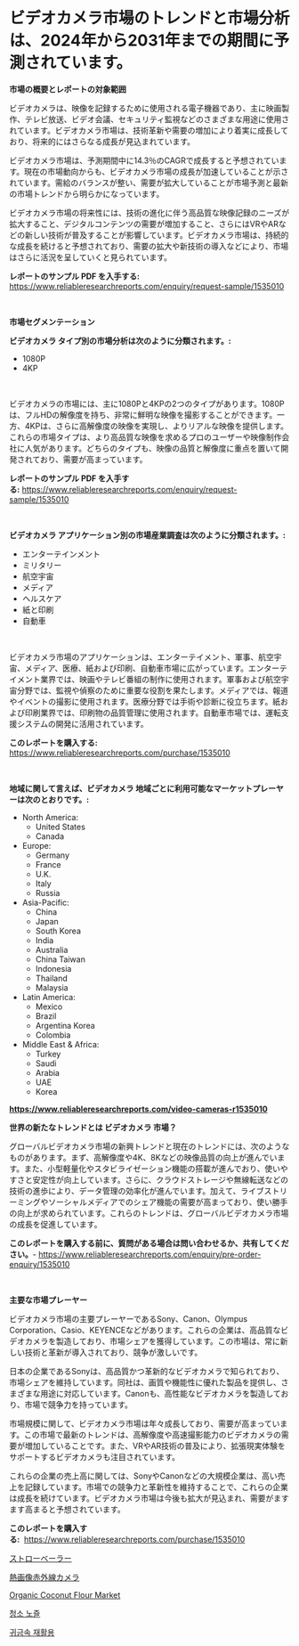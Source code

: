 <p><h1>ビデオカメラ市場のトレンドと市場分析は、2024年から2031年までの期間に予測されています。</h1></p><p><strong>市場の概要とレポートの対象範囲</strong></p>
<p><p>ビデオカメラは、映像を記録するために使用される電子機器であり、主に映画製作、テレビ放送、ビデオ会議、セキュリティ監視などのさまざまな用途に使用されています。ビデオカメラ市場は、技術革新や需要の増加により着実に成長しており、将来的にはさらなる成長が見込まれています。</p><p>ビデオカメラ市場は、予測期間中に14.3％のCAGRで成長すると予想されています。現在の市場動向からも、ビデオカメラ市場の成長が加速していることが示されています。需給のバランスが整い、需要が拡大していることが市場予測と最新の市場トレンドから明らかになっています。</p><p>ビデオカメラ市場の将来性には、技術の進化に伴う高品質な映像記録のニーズが拡大すること、デジタルコンテンツの需要が増加すること、さらにはVRやARなどの新しい技術が普及することが影響しています。ビデオカメラ市場は、持続的な成長を続けると予想されており、需要の拡大や新技術の導入などにより、市場はさらに活況を呈していくと見られています。</p></p>
<p><strong>レポートのサンプル PDF を入手する:</strong> <a href="https://www.reliableresearchreports.com/enquiry/request-sample/1535010">https://www.reliableresearchreports.com/enquiry/request-sample/1535010</a></p>
<p>&nbsp;</p>
<p><strong>市場セグメンテーション</strong></p>
<p><strong>ビデオカメラ タイプ別の市場分析は次のように分類されます。:</strong></p>
<p><ul><li>1080P</li><li>4KP</li></ul></p>
<p>&nbsp;</p>
<p><p>ビデオカメラの市場には、主に1080Pと4KPの2つのタイプがあります。1080Pは、フルHDの解像度を持ち、非常に鮮明な映像を撮影することができます。一方、4KPは、さらに高解像度の映像を実現し、よりリアルな映像を提供します。これらの市場タイプは、より高品質な映像を求めるプロのユーザーや映像制作会社に人気があります。どちらのタイプも、映像の品質と解像度に重点を置いて開発されており、需要が高まっています。</p></p>
<p><strong>レポートのサンプル PDF を入手する:</strong>&nbsp;<a href="https://www.reliableresearchreports.com/enquiry/request-sample/1535010">https://www.reliableresearchreports.com/enquiry/request-sample/1535010</a></p>
<p>&nbsp;</p>
<p><strong> ビデオカメラ アプリケーション別の市場産業調査は次のように分類されます。:</strong></p>
<p><ul><li>エンターテインメント</li><li>ミリタリー</li><li>航空宇宙</li><li>メディア</li><li>ヘルスケア</li><li>紙と印刷</li><li>自動車</li></ul></p>
<p>&nbsp;</p>
<p><p>ビデオカメラ市場のアプリケーションは、エンターテイメント、軍事、航空宇宙、メディア、医療、紙および印刷、自動車市場に広がっています。エンターテイメント業界では、映画やテレビ番組の制作に使用されます。軍事および航空宇宙分野では、監視や偵察のために重要な役割を果たします。メディアでは、報道やイベントの撮影に使用されます。医療分野では手術や診断に役立ちます。紙および印刷業界では、印刷物の品質管理に使用されます。自動車市場では、運転支援システムの開発に活用されています。</p></p>
<p><strong>このレポートを購入する:</strong>&nbsp; <a href="https://www.reliableresearchreports.com/purchase/1535010">https://www.reliableresearchreports.com/purchase/1535010</a></p>
<p>&nbsp;</p>
<p><strong>地域に関して言えば、ビデオカメラ 地域ごとに利用可能なマーケットプレーヤーは次のとおりです。:</strong></p>
<p><ul>
    <li>
        North America:
        <ul>
            <li>United States</li>
            <li>Canada</li>
        </ul>
    </li>
    <li>
        Europe:
        <ul>
            <li>Germany</li>
            <li>France</li>
            <li>U.K.</li>
            <li>Italy</li>
            <li>Russia</li>
        </ul>
    </li>
    <li>
        Asia-Pacific:
        <ul>
            <li>China</li>
            <li>Japan</li>
            <li>South Korea</li>
            <li>India</li>
            <li>Australia</li>
            <li>China Taiwan</li>
            <li>Indonesia</li>
            <li>Thailand</li>
            <li>Malaysia</li>
        </ul>
    </li>
    <li>
        Latin America:
        <ul>
            <li>Mexico</li>
            <li>Brazil</li>
            <li>Argentina Korea</li>
            <li>Colombia</li>
        </ul>
    </li>
    <li>
        Middle East & Africa:
        <ul>
            <li>Turkey</li>
            <li>Saudi</li>
            <li>Arabia</li>
            <li>UAE</li>
            <li>Korea</li>
        </ul>
    </li>
    </ul></p>
<p><strong><a href="https://www.reliableresearchreports.com/video-cameras-r1535010">https://www.reliableresearchreports.com/video-cameras-r1535010</a></strong>&nbsp;</p>
<p><strong>世界の新たなトレンドとは ビデオカメラ 市場？</strong></p>
<p><p>グローバルビデオカメラ市場の新興トレンドと現在のトレンドには、次のようなものがあります。まず、高解像度や4K、8Kなどの映像品質の向上が進んでいます。また、小型軽量化やスタビライゼーション機能の搭載が進んでおり、使いやすさと安定性が向上しています。さらに、クラウドストレージや無線転送などの技術の進歩により、データ管理の効率化が進んでいます。加えて、ライブストリーミングやソーシャルメディアでのシェア機能の需要が高まっており、使い勝手の向上が求められています。これらのトレンドは、グローバルビデオカメラ市場の成長を促進しています。</p></p>
<p><strong>このレポートを購入する前に、質問がある場合は問い合わせるか、共有してください。</strong>- <a href="https://www.reliableresearchreports.com/enquiry/pre-order-enquiry/1535010">https://www.reliableresearchreports.com/enquiry/pre-order-enquiry/1535010</a></p>
<p>&nbsp;</p>
<p><strong>主要な市場プレーヤー</strong></p>
<p><p>ビデオカメラ市場の主要プレーヤーであるSony、Canon、Olympus Corporation、Casio、KEYENCEなどがあります。これらの企業は、高品質なビデオカメラを製造しており、市場シェアを獲得しています。この市場は、常に新しい技術と革新が導入されており、競争が激しいです。</p><p>日本の企業であるSonyは、高品質かつ革新的なビデオカメラで知られており、市場シェアを維持しています。同社は、画質や機能性に優れた製品を提供し、さまざまな用途に対応しています。Canonも、高性能なビデオカメラを製造しており、市場で競争力を持っています。</p><p>市場規模に関して、ビデオカメラ市場は年々成長しており、需要が高まっています。この市場で最新のトレンドは、高解像度や高速撮影能力のビデオカメラの需要が増加していることです。また、VRやAR技術の普及により、拡張現実体験をサポートするビデオカメラも注目されています。</p><p>これらの企業の売上高に関しては、SonyやCanonなどの大規模企業は、高い売上を記録しています。市場での競争力と革新性を維持することで、これらの企業は成長を続けています。ビデオカメラ市場は今後も拡大が見込まれ、需要がますます高まると予想されています。</p></p>
<p><strong>このレポートを購入する:</strong>&nbsp;&nbsp;<a href="https://www.reliableresearchreports.com/purchase/1535010">https://www.reliableresearchreports.com/purchase/1535010</a></p>
<p><p><a href="https://github.com/cbigkbh02719/Market-Research-Report-List-1/blob/main/702794718414.md">ストローベーラー</a></p><p><a href="https://github.com/ReganWisoky2023/Market-Research-Report-List-1/blob/main/485871218415.md">熱画像赤外線カメラ</a></p><p><a href="https://github.com/nancykennedykellievqfqt2/Market-Research-Report-List-1/blob/main/organic-coconut-flour-market.md">Organic Coconut Flour Market</a></p><p><a href="https://github.com/iansanftyord09878/Market-Research-Report-List-1/blob/main/969112216902.md">청소 노즐</a></p><p><a href="https://github.com/Skyleitney456456/Market-Research-Report-List-1/blob/main/810068216901.md">귀금속 재활용</a></p></p>